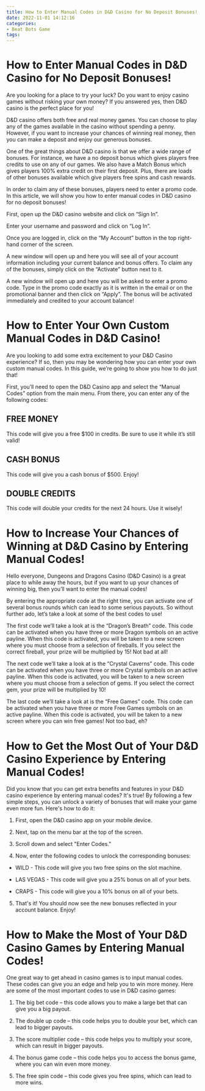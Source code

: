 ```yaml
---
title: How to Enter Manual Codes in D&D Casino for No Deposit Bonuses!
date: 2022-11-01 14:12:16
categories:
- Beat Bots Game
tags:
---
```



#  How to Enter Manual Codes in D&D Casino for No Deposit Bonuses!

Are you looking for a place to try your luck? Do you want to enjoy casino games without risking your own money? If you answered yes, then D&D casino is the perfect place for you!

D&D casino offers both free and real money games. You can choose to play any of the games available in the casino without spending a penny. However, if you want to increase your chances of winning real money, then you can make a deposit and enjoy our generous bonuses.

One of the great things about D&D casino is that we offer a wide range of bonuses. For instance, we have a no deposit bonus which gives players free credits to use on any of our games. We also have a Match Bonus which gives players 100% extra credit on their first deposit. Plus, there are loads of other bonuses available which give players free spins and cash rewards.

In order to claim any of these bonuses, players need to enter a promo code. In this article, we will show you how to enter manual codes in D&D casino for no deposit bonuses!

First, open up the D&D casino website and click on “Sign In”.

Enter your username and password and click on “Log In”.





Once you are logged in, click on the “My Account” button in the top right-hand corner of the screen.





A new window will open up and here you will see all of your account information including your current balance and bonus offers. To claim any of the bonuses, simply click on the “Activate” button next to it.





A new window will open up and here you will be asked to enter a promo code. Type in the promo code exactly as it is written in the email or on the promotional banner and then click on “Apply”. The bonus will be activated immediately and credited to your account balance!

#  How to Enter Your Own Custom Manual Codes in D&D Casino!

Are you looking to add some extra excitement to your D&D Casino experience? If so, then you may be wondering how you can enter your own custom manual codes. In this guide, we’re going to show you how to do just that!

First, you’ll need to open the D&D Casino app and select the “Manual Codes” option from the main menu. From there, you can enter any of the following codes:

## FREE MONEY

This code will give you a free $100 in credits. Be sure to use it while it’s still valid!

## CASH BONUS

This code will give you a cash bonus of $500. Enjoy!

## DOUBLE CREDITS

This code will double your credits for the next 24 hours. Use it wisely!

#  How to Increase Your Chances of Winning at D&D Casino by Entering Manual Codes!

Hello everyone, Dungeons and Dragons Casino (D&D Casino) is a great place to while away the hours, but if you want to up your chances of winning big, then you’ll want to enter the manual codes!

By entering the appropriate code at the right time, you can activate one of several bonus rounds which can lead to some serious payouts. So without further ado, let’s take a look at some of the best codes to use!




The first code we’ll take a look at is the “Dragon’s Breath” code. This code can be activated when you have three or more Dragon symbols on an active payline. When this code is activated, you will be taken to a new screen where you must choose from a selection of fireballs. If you select the correct fireball, your prize will be multiplied by 15! Not bad at all!



The next code we’ll take a look at is the “Crystal Caverns” code. This code can be activated when you have three or more Crystal symbols on an active payline. When this code is activated, you will be taken to a new screen where you must choose from a selection of gems. If you select the correct gem, your prize will be multiplied by 10!



The last code we’ll take a look at is the “Free Games” code. This code can be activated when you have three or more Free Games symbols on an active payline. When this code is activated, you will be taken to a new screen where you can win free games! Not too bad, eh?

#  How to Get the Most Out of Your D&D Casino Experience by Entering Manual Codes!

Did you know that you can get extra benefits and features in your D&D casino experience by entering manual codes? It's true! By following a few simple steps, you can unlock a variety of bonuses that will make your game even more fun. Here's how to do it:

1. First, open the D&D casino app on your mobile device.

2. Next, tap on the menu bar at the top of the screen.

3. Scroll down and select "Enter Codes."

4. Now, enter the following codes to unlock the corresponding bonuses:

* WILD - This code will give you two free spins on the slot machine.

* LAS VEGAS - This code will give you a 25% bonus on all of your bets.

* CRAPS - This code will give you a 10% bonus on all of your bets.

5. That's it! You should now see the new bonuses reflected in your account balance. Enjoy!

#  How to Make the Most of Your D&D Casino Games by Entering Manual Codes!

One great way to get ahead in casino games is to input manual codes. These codes can give you an edge and help you to win more money. Here are some of the most important codes to use in D&D casino games:

1. The big bet code – this code allows you to make a large bet that can give you a big payout.

2. The double up code – this code helps you to double your bet, which can lead to bigger payouts.

3. The score multiplier code – this code helps you to multiply your score, which can result in bigger payouts.

4. The bonus game code – this code helps you to access the bonus game, where you can win even more money.

5. The free spin code – this code gives you free spins, which can lead to more wins.